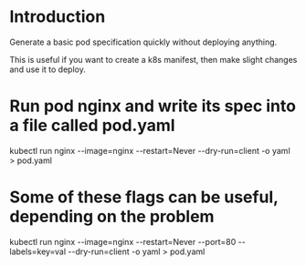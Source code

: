 # Introduction

Generate a basic pod specification quickly without deploying anything.

This is useful if you want to create a k8s manifest, then make slight changes and use it to deploy.

# Run pod nginx and write its spec into a file called pod.yaml
kubectl run nginx --image=nginx --restart=Never --dry-run=client -o yaml > pod.yaml

# Some of these flags can be useful, depending on the problem
kubectl run nginx --image=nginx --restart=Never --port=80 --labels=key=val --dry-run=client -o yaml > pod.yaml
